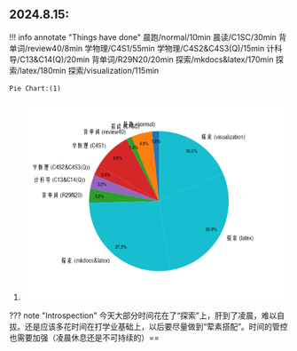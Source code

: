 ## 2024.8.15:
!!! info annotate "Things have done"
    晨跑/normal/10min
    晨读/C1SC/30min
    背单词/review40/8min
    学物理/C4S1/55min
    学物理/C4S2&C4S3(Q)/15min
    计科导/C13&C14(Q)/20min
    背单词/R29N20/20min
    探索/mkdocs&latex/170min
    探索/latex/180min
    探索/visualization/115min 

    Pie Chart:(1)
1.  ![Pie Chart](charts/pie-24.8.15.png)

??? note "Introspection"
    今天大部分时间花在了“探索”上，肝到了凌晨，难以自拔。还是应该多花时间在打学业基础上，以后要尽量做到“荤素搭配”。时间的管控也需要加强（凌晨休息还是不可持续的）==
